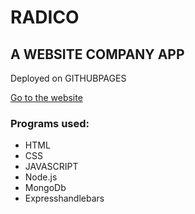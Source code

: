 # RADICO


## A WEBSITE COMPANY APP

Deployed on GITHUBPAGES

[Go to the website ]( https://roypa123.github.io/ron)

### Programs used:
- HTML
- CSS
- JAVASCRIPT
- Node.js
- MongoDb
- Expresshandlebars

